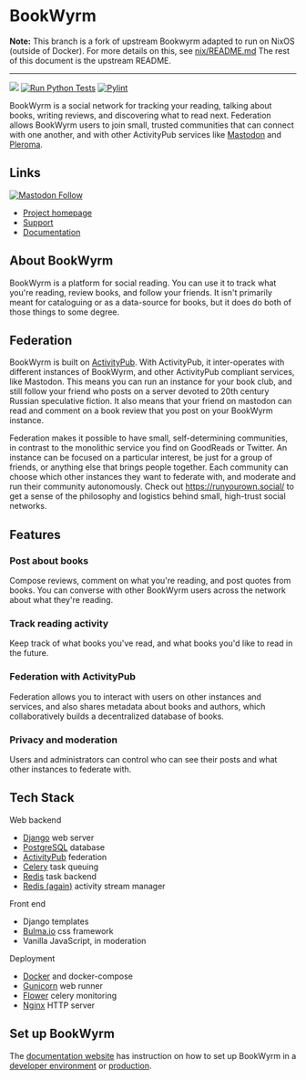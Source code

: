 # BookWyrm

**Note:** This branch is a fork of upstream Bookwyrm adapted to run on NixOS (outside of Docker). For more details on this, see [nix/README.md](./nix/README.md) The rest of this document is the upstream README.

---- 

[![](https://img.shields.io/github/release/bookwyrm-social/bookwyrm.svg?colorB=58839b)](https://github.com/bookwyrm-social/bookwyrm/releases)
[![Run Python Tests](https://github.com/bookwyrm-social/bookwyrm/actions/workflows/django-tests.yml/badge.svg)](https://github.com/bookwyrm-social/bookwyrm/actions/workflows/django-tests.yml)
[![Pylint](https://github.com/bookwyrm-social/bookwyrm/actions/workflows/pylint.yml/badge.svg)](https://github.com/bookwyrm-social/bookwyrm/actions/workflows/pylint.yml)

BookWyrm is a social network for tracking your reading, talking about books, writing reviews, and discovering what to read next. Federation allows BookWyrm users to join small, trusted communities that can connect with one another, and with other ActivityPub services like [Mastodon](https://joinmastodon.org/) and [Pleroma](http://pleroma.social/).


## Links

[![Mastodon Follow](https://img.shields.io/mastodon/follow/000146121?domain=https%3A%2F%2Ftech.lgbt&style=social)](https://tech.lgbt/@bookwyrm)

 - [Project homepage](https://joinbookwyrm.com/)
 - [Support](https://patreon.com/bookwyrm)
 - [Documentation](https://docs.joinbookwyrm.com/)


## About BookWyrm
BookWyrm is a platform for social reading. You can use it to track what you're reading, review books, and follow your friends. It isn't primarily meant for cataloguing or as a data-source for books, but it does do both of those things to some degree.

## Federation
BookWyrm is built on [ActivityPub](http://activitypub.rocks/). With ActivityPub, it inter-operates with different instances of BookWyrm, and other ActivityPub compliant services, like Mastodon. This means you can run an instance for your book club, and still follow your friend who posts on a server devoted to 20th century Russian speculative fiction. It also means that your friend on mastodon can read and comment on a book review that you post on your BookWyrm instance.

Federation makes it possible to have small, self-determining communities, in contrast to the monolithic service you find on GoodReads or Twitter. An instance can be focused on a particular interest, be just for a group of friends, or anything else that brings people together. Each community can choose which other instances they want to federate with, and moderate and run their community autonomously. Check out https://runyourown.social/ to get a sense of the philosophy and logistics behind small, high-trust social networks.

## Features

### Post about books
Compose reviews, comment on what you're reading, and post quotes from books. You can converse with other BookWyrm users across the network about what they're reading.

### Track reading activity
Keep track of what books you've read, and what books you'd like to read in the future.

### Federation with ActivityPub
Federation allows you to interact with users on other instances and services, and also shares metadata about books and authors, which collaboratively builds a decentralized database of books.

### Privacy and moderation
Users and administrators can control who can see their posts and what other instances to federate with.

## Tech Stack
Web backend
- [Django](https://www.djangoproject.com/) web server
- [PostgreSQL](https://www.postgresql.org/) database
- [ActivityPub](https://activitypub.rocks/) federation
- [Celery](https://docs.celeryproject.org/) task queuing
- [Redis](https://redis.io/) task backend
- [Redis (again)](https://redis.io/) activity stream manager

Front end
- Django templates
- [Bulma.io](https://bulma.io/) css framework
- Vanilla JavaScript, in moderation

Deployment
- [Docker](https://www.docker.com/) and docker-compose
- [Gunicorn](https://gunicorn.org/) web runner
- [Flower](https://github.com/mher/flower) celery monitoring
- [Nginx](https://nginx.org/en/) HTTP server


## Set up BookWyrm
The [documentation website](https://docs.joinbookwyrm.com/) has instruction on how to set up BookWyrm in a [developer environment](https://docs.joinbookwyrm.com/install-dev.html) or [production](https://docs.joinbookwyrm.com/install-prod.html).
